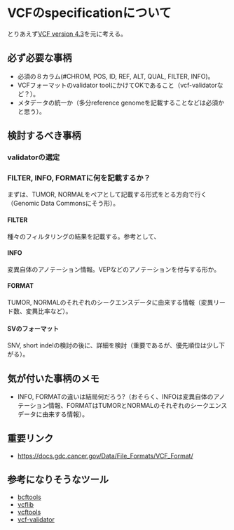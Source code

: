 # VCFのspecificationについて

とりあえず[VCF version 4.3](https://samtools.github.io/hts-specs/VCFv4.3.pdf)を元に考える。

## 必ず必要な事柄

- 必須の８カラム(#CHROM, POS, ID, REF, ALT, QUAL, FILTER, INFO)。
- VCFフォーマットのvalidator toolにかけてOKであること（vcf-validatorなど？）。
- メタデータの統一か（多分reference genomeを記載することなどは必須かと思う）。

## 検討するべき事柄

### validatorの選定

### FILTER, INFO, FORMATに何を記載するか？

まずは、TUMOR, NORMALをペアとして記載する形式をとる方向で行く（Genomic Data Commonsにそう形）。

#### FILTER

種々のフィルタリングの結果を記載する。参考として、

#### INFO

変異自体のアノテーション情報。VEPなどのアノテーションを付与する形か。

#### FORMAT

TUMOR, NORMALのそれぞれのシークエンスデータに由来する情報（変異リード数、変異比率など）。

#### SVのフォーマット

SNV, short indelの検討の後に、詳細を検討（重要であるが、優先順位は少し下がる）。


## 気が付いた事柄のメモ

- INFO, FORMATの違いは結局何だろう?（おそらく、INFOは変異自体のアノテーション情報、FORMATはTUMORとNORMALのそれぞれのシークエンスデータに由来する情報）。

## 重要リンク
- https://docs.gdc.cancer.gov/Data/File_Formats/VCF_Format/

## 参考になりそうなツール

- [bcftools](http://www.htslib.org/doc/bcftools.html)
- [vcflib](https://github.com/vcflib/vcflib)
- [vcftools](https://github.com/vcftools/vcftools)
- [vcf-validator](https://github.com/EBIvariation/vcf-validator)
